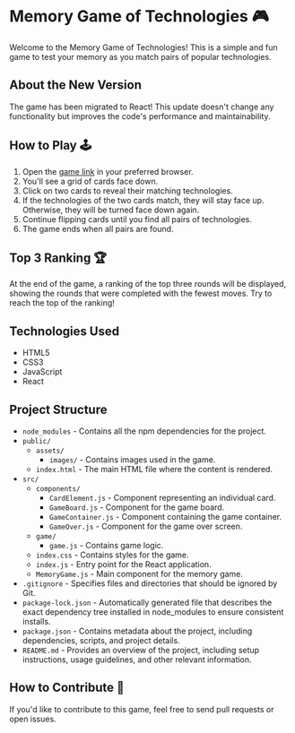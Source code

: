 # Memory Game of Technologies 🎮

Welcome to the Memory Game of Technologies! This is a simple and fun game to test your memory as you match pairs of popular technologies.

## About the New Version

The game has been migrated to React! This update doesn't change any functionality but improves the code's performance and maintainability.

## How to Play 🕹️

1. Open the [game link](https://eduardapontel.github.io/memory-game/) in your preferred browser.
2. You'll see a grid of cards face down.
3. Click on two cards to reveal their matching technologies.
4. If the technologies of the two cards match, they will stay face up. Otherwise, they will be turned face down again.
5. Continue flipping cards until you find all pairs of technologies.
6. The game ends when all pairs are found.

## Top 3 Ranking 🏆

At the end of the game, a ranking of the top three rounds will be displayed, showing the rounds that were completed with the fewest moves. Try to reach the top of the ranking!

## Technologies Used

- HTML5
- CSS3
- JavaScript
- React

## Project Structure

- `node_modules` - Contains all the npm dependencies for the project.
- `public/`
  - `assets/`
    - `images/` - Contains images used in the game.
  - `index.html` - The main HTML file where the content is rendered.
- `src/`
  - `components/`
    - `CardElement.js` - Component representing an individual card.
    - `GameBoard.js` - Component for the game board.
    - `GameContainer.js` - Component containing the game container.
    - `GameOver.js` - Component for the game over screen.
  - `game/`
    - `game.js` - Contains game logic.
  - `index.css` - Contains styles for the game.
  - `index.js` - Entry point for the React application.
  - `MemoryGame.js` - Main component for the memory game.
- `.gitignore` - Specifies files and directories that should be ignored by Git.
- `package-lock.json` - Automatically generated file that describes the exact dependency tree installed in node_modules to ensure consistent installs.
- `package.json` - Contains metadata about the project, including dependencies, scripts, and project details.
- `README.md` - Provides an overview of the project, including setup instructions, usage guidelines, and other relevant information.

## How to Contribute 🤝

If you'd like to contribute to this game, feel free to send pull requests or open issues.
